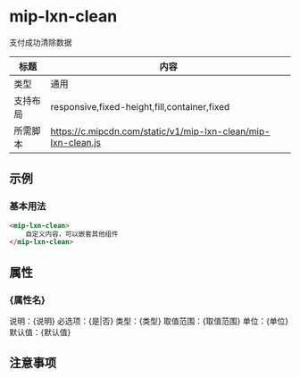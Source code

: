 # mip-lxn-clean

支付成功清除数据

标题|内容
----|----
类型|通用
支持布局|responsive,fixed-height,fill,container,fixed
所需脚本|https://c.mipcdn.com/static/v1/mip-lxn-clean/mip-lxn-clean.js

## 示例

### 基本用法
```html
<mip-lxn-clean>
    自定义内容，可以嵌套其他组件
</mip-lxn-clean>
```

## 属性

### {属性名}

说明：{说明}
必选项：{是|否}
类型：{类型}
取值范围：{取值范围}
单位：{单位}
默认值：{默认值}

## 注意事项

